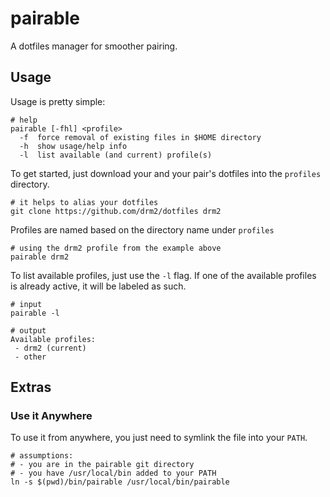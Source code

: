 # pairable

A dotfiles manager for smoother pairing.

## Usage

Usage is pretty simple:

```shell
# help
pairable [-fhl] <profile>
  -f  force removal of existing files in $HOME directory
  -h  show usage/help info
  -l  list available (and current) profile(s)
```

To get started, just download your and your pair's dotfiles into the `profiles` directory.

```shell
# it helps to alias your dotfiles
git clone https://github.com/drm2/dotfiles drm2
```

Profiles are named based on the directory name under `profiles`

```shell
# using the drm2 profile from the example above
pairable drm2
```

To list available profiles, just use the `-l` flag. If one of the available profiles is already active, it will be labeled as such.

```shell
# input
pairable -l

# output
Available profiles:
 - drm2 (current)
 - other
```

## Extras

### Use it Anywhere

To use it from anywhere, you just need to symlink the file into your `PATH`.

```shell
# assumptions:
# - you are in the pairable git directory
# - you have /usr/local/bin added to your PATH
ln -s $(pwd)/bin/pairable /usr/local/bin/pairable
```
